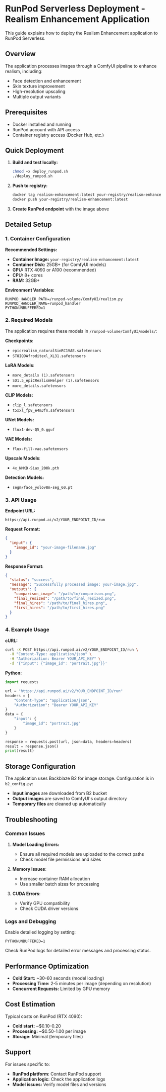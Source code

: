 # RunPod Serverless Deployment - Realism Enhancement Application

This guide explains how to deploy the Realism Enhancement application to RunPod Serverless.

## Overview

The application processes images through a ComfyUI pipeline to enhance realism, including:
- Face detection and enhancement
- Skin texture improvement
- High-resolution upscaling
- Multiple output variants

## Prerequisites

- Docker installed and running
- RunPod account with API access
- Container registry access (Docker Hub, etc.)

## Quick Deployment

1. **Build and test locally:**
   ```bash
   chmod +x deploy_runpod.sh
   ./deploy_runpod.sh
   ```

2. **Push to registry:**
   ```bash
   docker tag realism-enhancement:latest your-registry/realism-enhancement:latest
   docker push your-registry/realism-enhancement:latest
   ```

3. **Create RunPod endpoint** with the image above

## Detailed Setup

### 1. Container Configuration

**Recommended Settings:**
- **Container Image:** `your-registry/realism-enhancement:latest`
- **Container Disk:** 25GB+ (for ComfyUI models)
- **GPU:** RTX 4090 or A100 (recommended)
- **CPU:** 8+ cores
- **RAM:** 32GB+

**Environment Variables:**
```
RUNPOD_HANDLER_PATH=/runpod-volume/ComfyUI/realism.py
RUNPOD_HANDLER_NAME=runpod_handler
PYTHONUNBUFFERED=1
```

### 2. Required Models

The application requires these models in `/runpod-volume/ComfyUI/models/`:

**Checkpoints:**
- `epicrealism_naturalSinRC1VAE.safetensors`
- `STOIQOAfroditexl_XL31.safetensors`

**LoRA Models:**
- `more_details (1).safetensors`
- `SD1.5_epiCRealismHelper (1).safetensors`
- `more_details.safetensors`

**CLIP Models:**
- `clip_l.safetensors`
- `t5xxl_fp8_e4m3fn.safetensors`

**UNet Models:**
- `flux1-dev-Q5_0.gguf`

**VAE Models:**
- `flux-fill-vae.safetensors`

**Upscale Models:**
- `4x_NMKD-Siax_200k.pth`

**Detection Models:**
- `segm/face_yolov8m-seg_60.pt`

### 3. API Usage

**Endpoint URL:**
```
https://api.runpod.ai/v2/YOUR_ENDPOINT_ID/run
```

**Request Format:**
```json
{
  "input": {
    "image_id": "your-image-filename.jpg"
  }
}
```

**Response Format:**
```json
{
  "status": "success",
  "message": "Successfully processed image: your-image.jpg",
  "outputs": {
    "comparison_image": "/path/to/comparison.png",
    "final_resized": "/path/to/final_resized.png",
    "final_hires": "/path/to/final_hires.png",
    "first_hires": "/path/to/first_hires.png"
  }
}
```

### 4. Example Usage

**cURL:**
```bash
curl -X POST https://api.runpod.ai/v2/YOUR_ENDPOINT_ID/run \
  -H "Content-Type: application/json" \
  -H "Authorization: Bearer YOUR_API_KEY" \
  -d '{"input": {"image_id": "portrait.jpg"}}'
```

**Python:**
```python
import requests

url = "https://api.runpod.ai/v2/YOUR_ENDPOINT_ID/run"
headers = {
    "Content-Type": "application/json",
    "Authorization": "Bearer YOUR_API_KEY"
}
data = {
    "input": {
        "image_id": "portrait.jpg"
    }
}

response = requests.post(url, json=data, headers=headers)
result = response.json()
print(result)
```

## Storage Configuration

The application uses Backblaze B2 for image storage. Configuration is in `b2_config.py`:

- **Input images** are downloaded from B2 bucket
- **Output images** are saved to ComfyUI's output directory
- **Temporary files** are cleaned up automatically

## Troubleshooting

### Common Issues

1. **Model Loading Errors:**
   - Ensure all required models are uploaded to the correct paths
   - Check model file permissions and sizes

2. **Memory Issues:**
   - Increase container RAM allocation
   - Use smaller batch sizes for processing

3. **CUDA Errors:**
   - Verify GPU compatibility
   - Check CUDA driver versions

### Logs and Debugging

Enable detailed logging by setting:
```
PYTHONUNBUFFERED=1
```

Check RunPod logs for detailed error messages and processing status.

## Performance Optimization

- **Cold Start:** ~30-60 seconds (model loading)
- **Processing Time:** 2-5 minutes per image (depending on resolution)
- **Concurrent Requests:** Limited by GPU memory

## Cost Estimation

Typical costs on RunPod (RTX 4090):
- **Cold start:** ~$0.10-0.20
- **Processing:** ~$0.50-1.00 per image
- **Storage:** Minimal (temporary files)

## Support

For issues specific to:
- **RunPod platform:** Contact RunPod support
- **Application logic:** Check the application logs
- **Model issues:** Verify model files and versions
